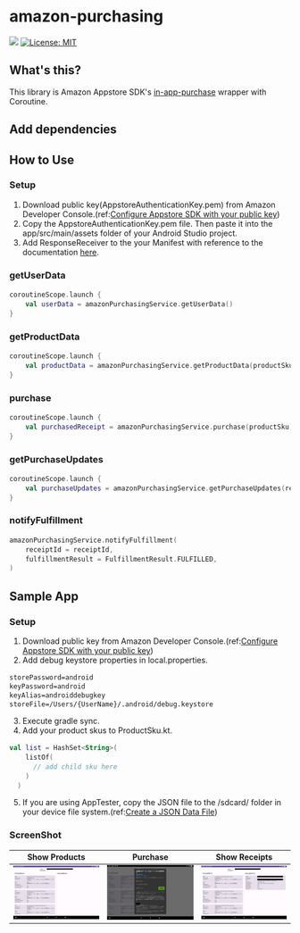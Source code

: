 # amazon-purchasing

[![](https://jitpack.io/v/TatsukiIshijima/amazon-purchasing.svg)](https://jitpack.io/#TatsukiIshijima/amazon-purchasing)
[![License: MIT](https://img.shields.io/badge/License-MIT-yellow.svg)](https://opensource.org/licenses/MIT)

## What's this?

This library is Amazon Appstore
SDK's [in-app-purchase](https://developer.amazon.com/ja/docs/in-app-purchasing/iap-implement-iap.html)
wrapper with Coroutine.

## Add dependencies

## How to Use

### Setup
1. Download public key(AppstoreAuthenticationKey.pem) from Amazon Developer Console.(ref:[Configure Appstore SDK with your public key](https://developer.amazon.com/docs/appstore-sdk/integrate-appstore-sdk.html#configure-key))
2. Copy the AppstoreAuthenticationKey.pem file. Then paste it into the app/src/main/assets folder of your Android Studio project.
3. Add ResponseReceiver to the your Manifest with reference to the
documentation [here](https://developer.amazon.com/ja/docs/in-app-purchasing/iap-implement-iap.html#responsereceiver).

### getUserData

```kotlin
coroutineScope.launch {
    val userData = amazonPurchasingService.getUserData()
}
```

### getProductData

```kotlin
coroutineScope.launch {
    val productData = amazonPurchasingService.getProductData(productSkus)
}
```

### purchase

```kotlin
coroutineScope.launch {
    val purchasedReceipt = amazonPurchasingService.purchase(productSku)
}
```

### getPurchaseUpdates

```kotlin
coroutineScope.launch {
    val purchaseUpdates = amazonPurchasingService.getPurchaseUpdates(requestAll)
}
```

### notifyFulfillment

```kotlin
amazonPurchasingService.notifyFulfillment(
    receiptId = receiptId,
    fulfillmentResult = FulfillmentResult.FULFILLED,
)
```

## Sample App

### Setup
1. Download public key from Amazon Developer Console.(ref:[Configure Appstore SDK with your public key](https://developer.amazon.com/docs/appstore-sdk/integrate-appstore-sdk.html#configure-key))
2. Add debug keystore properties in local.properties.

```local.properties
storePassword=android
keyPassword=android
keyAlias=androiddebugkey
storeFile=/Users/{UserName}/.android/debug.keystore
```

3. Execute gradle sync.
4. Add your product skus to ProductSku.kt.

```kotlin
val list = HashSet<String>(
    listOf(
      // add child sku here
    )
  )
```

5. If you are using AppTester, copy the JSON file to the /sdcard/ folder in your device file system.(ref:[Create a JSON Data File](https://developer.amazon.com/docs/in-app-purchasing/iap-install-and-configure-app-tester.html#create-a-json-data-file)) 

### ScreenShot

| Show Products | Purchase | Show Receipts |
|:---:|:---:|:---:|
| <img src="app/screenshot/screen1.png" width="300"/> | <img src="app/screenshot/screen2.png" width="300"/> | <img src="app/screenshot/screen3.png" width="300"/> |
